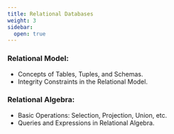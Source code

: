 ```yaml
---
title: Relational Databases 
weight: 3
sidebar:
  open: true
---
```


### Relational Model:
- Concepts of Tables, Tuples, and Schemas.
- Integrity Constraints in the Relational Model.
### Relational Algebra:
- Basic Operations: Selection, Projection, Union, etc.
- Queries and Expressions in Relational Algebra.
